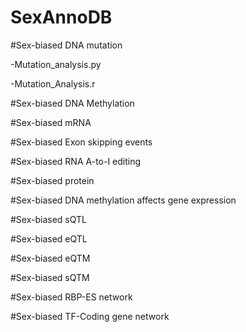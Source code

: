 # SexAnnoDB

#Sex-biased DNA mutation

-Mutation_analysis.py

-Mutation_Analysis.r


#Sex-biased DNA Methylation

#Sex-biased mRNA

#Sex-biased Exon skipping events

#Sex-biased RNA A-to-I editing

#Sex-biased protein

#Sex-biased DNA methylation affects gene expression

#Sex-biased sQTL

#Sex-biased eQTL

#Sex-biased eQTM

#Sex-biased sQTM

#Sex-biased RBP-ES network

#Sex-biased TF-Coding gene network


